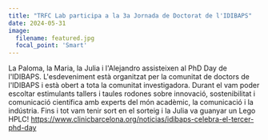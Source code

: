 ```yaml
---
title: "TRFC Lab participa a la 3a Jornada de Doctorat de l'IDIBAPS"
date: 2024-05-31
image:
  filename: featured.jpg
  focal_point: 'Smart'
---
```


La Paloma, la Maria, la Julia i l'Alejandro assisteixen al PhD Day de l'IDIBAPS. L'esdeveniment està organitzat per la comunitat de doctors de l'IDIBAPS i està obert a tota la comunitat investigadora. Durant el vam poder escoltar estimulants tallers i taules rodones sobre innovació, sostenibilitat i comunicació científica amb experts del món acadèmic, la comunicació i la indústria. Fins i tot vam tenir sort en el sorteig i la Julia va guanyar un Lego HPLC! https://www.clinicbarcelona.org/noticias/idibaps-celebra-el-tercer-phd-day